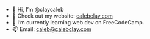 - 👋 Hi, I’m @claycaleb
- 👀 Check out my website: [calebclay.com](https://www.calebclay.com)
- 🌱 I’m currently learning web dev on FreeCodeCamp.
- 📫 Email: caleb@calebclay.com

<!---
claycaleb/claycaleb is a ✨ special ✨ repository because its `README.md` (this file) appears on your GitHub profile.
You can click the Preview link to take a look at your changes.
--->
